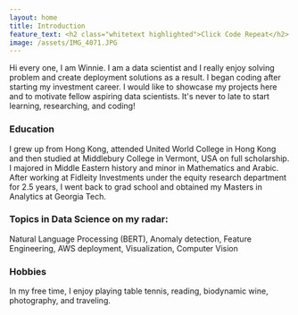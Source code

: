 ```yaml
---
layout: home
title: Introduction
feature_text: <h2 class="whitetext highlighted">Click Code Repeat</h2>
image: /assets/IMG_4071.JPG
---
```


Hi every one, I am Winnie. I am a data scientist and I really enjoy solving problem and create deployment solutions as a result. I began coding after starting my investment career. I would like to showcase my projects here and to motivate fellow aspiring data scientists. It's never to late to start learning, researching, and coding! 

### Education
I grew up from Hong Kong, attended United World College in Hong Kong and then studied at Middlebury College in Vermont, USA on full scholarship. I majored in Middle Eastern history and minor in Mathematics and Arabic. After working at Fidleity Investments under the equity research department for 2.5 years, I went back to grad school and obtained my Masters in Analytics at Georgia Tech. 

### Topics in Data Science on my radar:
Natural Language Processing (BERT), Anomaly detection, Feature Engineering, AWS deployment, Visualization, Computer Vision

### Hobbies
In my free time, I enjoy playing table tennis, reading, biodynamic wine, photography, and traveling. 

